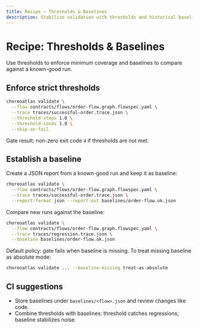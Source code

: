```yaml
---
title: Recipe — Thresholds & Baselines
description: Stabilize validation with thresholds and historical baselines.
---
```


# Recipe: Thresholds & Baselines

Use thresholds to enforce minimum coverage and baselines to compare against a known-good run.

## Enforce strict thresholds

```bash
choreoatlas validate \
  --flow contracts/flows/order-flow.graph.flowspec.yaml \
  --trace traces/successful-order.trace.json \
  --threshold-steps 1.0 \
  --threshold-conds 1.0 \
  --skip-as-fail
```

Gate result: non-zero exit code `4` if thresholds are not met.

## Establish a baseline

Create a JSON report from a known-good run and keep it as baseline:

```bash
choreoatlas validate \
  --flow contracts/flows/order-flow.graph.flowspec.yaml \
  --trace traces/successful-order.trace.json \
  --report-format json --report-out baselines/order-flow.ok.json
```

Compare new runs against the baseline:

```bash
choreoatlas validate \
  --flow contracts/flows/order-flow.graph.flowspec.yaml \
  --trace traces/regression.trace.json \
  --baseline baselines/order-flow.ok.json
```

Default policy: gate fails when baseline is missing. To treat missing baseline as absolute mode:

```bash
choreoatlas validate ... --baseline-missing treat-as-absolute
```

## CI suggestions

- Store baselines under `baselines/<flow>.json` and review changes like code.
- Combine thresholds with baselines: threshold catches regressions; baseline stabilizes noise.
